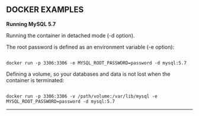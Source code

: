 DOCKER EXAMPLES
--------------------------------------------------------------

**Running MySQL 5.7**


Running the container in detached mode (-d option). 

The root password is defined as an environment variable (-e option):

```

docker run -p 3306:3306 -e MYSQL_ROOT_PASSWORD=password -d mysql:5.7

```

Defining a volume, so your databases and data is not lost when the container is terminated:

```

docker run -p 3306:3306 -v /path/volume:/var/lib/mysql -e MYSQL_ROOT_PASSWORD=password -d mysql:5.7

```

--------------------------------------------------------------